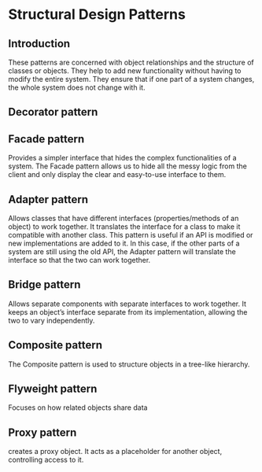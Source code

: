 # Structural Design Patterns

## Introduction
These patterns are concerned with object relationships and the structure of classes or objects. They help to add new functionality without having to modify the entire system. They ensure that if one part of a system changes, the whole system does not change with it.

## Decorator pattern

## Facade pattern
Provides a simpler interface that hides the complex functionalities of a system. The Facade pattern allows us to hide all the messy logic from the client and only display the clear and easy-to-use interface to them.

## Adapter pattern
Allows classes that have different interfaces (properties/methods of an object) to work together. It translates the interface for a class to make it compatible with another class. This pattern is useful if an API is modified or new implementations are added to it. In this case, if the other parts of a system are still using the old API, the Adapter pattern will translate the interface so that the two can work together.

## Bridge pattern
Allows separate components with separate interfaces to work together. It keeps an object’s interface separate from its implementation, allowing the two to vary independently.

## Composite pattern
The Composite pattern is used to structure objects in a tree-like hierarchy. 

## Flyweight pattern
Focuses on how related objects share data

## Proxy pattern
creates a proxy object. It acts as a placeholder for another object, controlling access to it.

